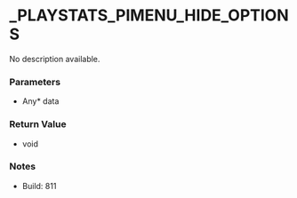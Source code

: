 # _PLAYSTATS_PIMENU_HIDE_OPTIONS

No description available.

### Parameters
* Any* data

### Return Value
* void

### Notes
* Build: 811

